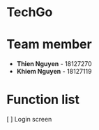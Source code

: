 # TechGo
# Team member
* __Thien Nguyen__ - 18127270
* __Khiem Nguyen__ - 18127119

# Function list
[ ] Login screen
